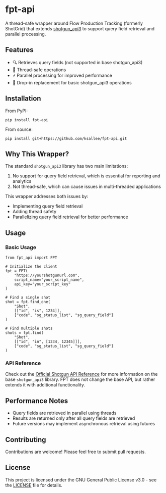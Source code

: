 # fpt-api

A thread-safe wrapper around Flow Production Tracking (formerly ShotGrid) that extends [shotgun_api3](https://github.com/shotgunsoftware/python-api) to support query field retrieval and parallel processing.

## Features

- 🔍 Retrieves query fields (not supported in base shotgun_api3)
- 🧵 Thread-safe operations
- ⚡ Parallel processing for improved performance
- 🔌 Drop-in replacement for basic shotgun_api3 operations

## Installation

From PyPI:

    pip install fpt-api

From source:

    pip install git+https://github.com/ksallee/fpt-api.git

## Why This Wrapper?

The standard `shotgun_api3` library has two main limitations:
1. No support for query field retrieval, which is essential for reporting and analytics
2. Not thread-safe, which can cause issues in multi-threaded applications

This wrapper addresses both issues by:
- Implementing query field retrieval
- Adding thread safety
- Parallelizing query field retrieval for better performance

## Usage

### Basic Usage

    from fpt_api import FPT

    # Initialize the client
    fpt = FPT(
        "https://yourshotgunurl.com",
        script_name="your_script_name",
        api_key="your_script_key"
    )

    # Find a single shot
    shot = fpt.find_one(
        "Shot",
        [["id", "is", 1234]],
        ["code", "sg_status_list", "sg_query_field"]
    )

    # Find multiple shots
    shots = fpt.find(
        "Shot",
        [["id", "in", [1234, 12345]]],
        ["code", "sg_status_list", "sg_query_field"]
    )

### API Reference

Check out the [Official Shotgun API Reference](https://developers.shotgridsoftware.com/python-api/reference.html) for more information on the base `shotgun_api3` library.
FPT does not change the base API, but rather extends it with additional functionality.

## Performance Notes

- Query fields are retrieved in parallel using threads
- Results are returned only after all query fields are retrieved
- Future versions may implement asynchronous retrieval using futures

## Contributing

Contributions are welcome! Please feel free to submit pull requests.

## License

This project is licensed under the GNU General Public License v3.0 - see the [LICENSE](LICENSE) file for details.